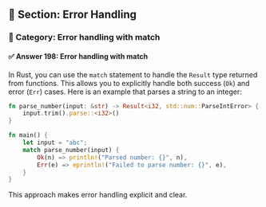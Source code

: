 ## 📘 Section: Error Handling
### 🔹 Category: Error handling with match
#### ✅ Answer 198: Error handling with match

In Rust, you can use the `match` statement to handle the `Result` type returned from functions. This allows you to explicitly handle both success (`Ok`) and error (`Err`) cases. Here is an example that parses a string to an integer:

```rust
fn parse_number(input: &str) -> Result<i32, std::num::ParseIntError> {
    input.trim().parse::<i32>()
}

fn main() {
    let input = "abc";
    match parse_number(input) {
        Ok(n) => println!("Parsed number: {}", n),
        Err(e) => eprintln!("Failed to parse number: {}", e),
    }
}
```

This approach makes error handling explicit and clear.
